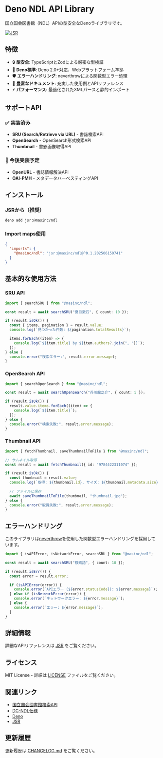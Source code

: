 # Deno NDL API Library

国立国会図書館（NDL）APIの型安全なDenoライブラリです。

[![JSR](https://jsr.io/badges/@masinc/ndl)](https://jsr.io/@masinc/ndl)

## 特徴

- 🔒 **型安全**: TypeScriptとZodによる厳密な型検証
- 🚀 **Deno標準**: Deno 2.0+対応、Webプラットフォーム準拠
- 🛡️ **エラーハンドリング**: neverthrowによる関数型エラー処理
- 📝 **豊富なドキュメント**: 充実した使用例とAPIリファレンス
- ⚡ **パフォーマンス**: 最適化されたXMLパースと静的インポート

## サポートAPI

### ✅ 実装済み

- **SRU (Search/Retrieve via URL)** - 書誌検索API
- **OpenSearch** - OpenSearch形式検索API
- **Thumbnail** - 書影画像取得API

### 🚧 今後実装予定

- **OpenURL** - 書誌情報解決API
- **OAI-PMH** - メタデータハーベスティングAPI

## インストール

### JSRから（推奨）

```bash
deno add jsr:@masinc/ndl
```

### Import maps使用

```json
{
  "imports": {
    "@masinc/ndl": "jsr:@masinc/ndl@^0.1.202506150741"
  }
}
```

## 基本的な使用方法

### SRU API

```typescript
import { searchSRU } from "@masinc/ndl";

const result = await searchSRU("夏目漱石", { count: 10 });

if (result.isOk()) {
  const { items, pagination } = result.value;
  console.log(`見つかった件数: ${pagination.totalResults}`);

  items.forEach((item) => {
    console.log(`${item.title} by ${item.authors?.join(", ")}`);
  });
} else {
  console.error("検索エラー:", result.error.message);
}
```

### OpenSearch API

```typescript
import { searchOpenSearch } from "@masinc/ndl";

const result = await searchOpenSearch("芥川龍之介", { count: 5 });

if (result.isOk()) {
  result.value.items.forEach((item) => {
    console.log(`${item.title}`);
  });
} else {
  console.error("検索失敗:", result.error.message);
}
```

### Thumbnail API

```typescript
import { fetchThumbnail, saveThumbnailToFile } from "@masinc/ndl";

// サムネイル取得
const result = await fetchThumbnail({ id: "9784422311074" });

if (result.isOk()) {
  const thumbnail = result.value;
  console.log(`取得: ${thumbnail.id}, サイズ: ${thumbnail.metadata.size}`);
  
  // ファイルに保存
  await saveThumbnailToFile(thumbnail, "thumbnail.jpg");
} else {
  console.error("取得失敗:", result.error.message);
}
```

## エラーハンドリング

このライブラリは[neverthrow](https://github.com/supermacro/neverthrow)を使用した関数型エラーハンドリングを採用しています。

```typescript
import { isAPIError, isNetworkError, searchSRU } from "@masinc/ndl";

const result = await searchSRU("検索語", { count: 10 });

if (result.isErr()) {
  const error = result.error;

  if (isAPIError(error)) {
    console.error(`APIエラー (${error.statusCode}): ${error.message}`);
  } else if (isNetworkError(error)) {
    console.error(`ネットワークエラー: ${error.message}`);
  } else {
    console.error(`エラー: ${error.message}`);
  }
}
```

## 詳細情報

詳細なAPIリファレンスは [JSR](https://jsr.io/@masinc/ndl) をご覧ください。

## ライセンス

MIT License - 詳細は [LICENSE](./LICENSE) ファイルをご覧ください。

## 関連リンク

- [国立国会図書館検索API](https://ndlsearch.ndl.go.jp/help/api/specifications)
- [DC-NDL仕様](https://www.ndl.go.jp/jp/dlib/standards/meta/index.html)
- [Deno](https://deno.land/)
- [JSR](https://jsr.io/)

## 更新履歴

更新履歴は [CHANGELOG.md](./CHANGELOG.md) をご覧ください。
